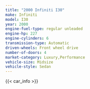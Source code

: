 ```yaml
---
title: "2000 Infiniti I30"
make: Infiniti
model: I30
year: 2000
engine-fuel-type: regular unleaded
engine-hp: 227
engine-cylinders: 6
transmission-type: Automatic
driven-wheels: Front wheel drive
number-of-doors: 4
market-category: Luxury,Performance
vehicle-size: Midsize
vehicle-style: Sedan
---
```


{{< car_info >}}
